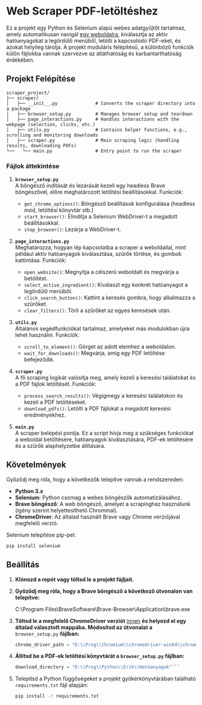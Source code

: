 # Web Scraper PDF-letöltéshez

Ez a projekt egy Python és Selenium alapú webes adatgyűjtőt tartalmaz, amely automatikusan navigál [egy weboldalra](https://novenyvedoszer.nebih.gov.hu/engedelykereso/kereso), kiválasztja az aktív hatóanyagokat a legördülő menüből, letölti a kapcsolódó PDF-eket, és azokat helyileg tárolja. A projekt moduláris felépítésű, a különböző funkciók külön fájlokba vannak szervezve az átláthatóság és karbantarthatóság érdekében.

## Projekt Felépítése

```
scraper_project/
├── scraper/
│   ├── __init__.py              # Converts the scraper directory into a package
│   ├── browser_setup.py         # Manages browser setup and teardown
│   ├── page_interactions.py     # Handles interactions with the webpage (selection, clicks, etc.)
│   ├── utils.py                 # Contains helper functions, e.g., scrolling and monitoring downloads
│   ├── scraper.py               # Main scraping logic (handling results, downloading PDFs)
└──   └── main.py                # Entry point to run the scraper

```
### Fájlok áttekintése

1. **`browser_setup.py`**  
   A böngésző indítását és lezárását kezeli egy headless Brave böngészővel, előre meghatározott letöltési beállításokkal. Funkciók:
   - `get_chrome_options()`: Böngésző beállítások konfigurálása (headless mód, letöltési könyvtár stb.)
   - `start_browser()`: Elindítja a Selenium WebDriver-t a megadott beállításokkal.
   - `stop_browser()`: Lezárja a WebDriver-t.

2. **`page_interactions.py`**  
   Meghatározza, hogyan lép kapcsolatba a scraper a weboldallal, mint például aktív hatóanyagok kiválasztása, szűrők törlése, és gombok kattintása. Funkciók:
   - `open_website()`: Megnyitja a célszerű weboldalt és megvárja a betöltést.
   - `select_active_ingredient()`: Kiválaszt egy konkrét hatóanyagot a legördülő menüből.
   - `click_search_button()`: Kattint a keresés gombra, hogy alkalmazza a szűrőket.
   - `clear_filters()`: Törli a szűrőket az egyes keresések után.

3. **`utils.py`**  
   Általános segédfunkciókat tartalmaz, amelyeket más modulokban újra lehet használni. Funkciók:
   - `scroll_to_element()`: Görget az adott elemhez a weboldalon.
   - `wait_for_downloads()`: Megvárja, amíg egy PDF letöltése befejeződik.

4. **`scraper.py`**  
   A fő scraping logikát valósítja meg, amely kezeli a keresési találatokat és a PDF fájlok letöltését. Funkciók:
   - `process_search_results()`: Végigmegy a keresési találatokon és kezeli a PDF letöltéseket.
   - `download_pdfs()`: Letölti a PDF fájlokat a megadott keresési eredményekhez.

5. **`main.py`**  
   A scraper belépési pontja. Ez a script hívja meg a szükséges funkciókat a weboldal betöltésére, hatóanyagok kiválasztására, PDF-ek letöltésére és a szűrők alaphelyzetbe állítására.

## Követelmények

Győződj meg róla, hogy a következők telepítve vannak a rendszereden:

- **Python 3.x**
- **Selenium**: Python csomag a webes böngészők automatizálásához.
- **Brave böngésző**: A web böngésző, amelyet a scrapinghez használunk (igény szerint helyettesíthető Chrommal).
- **ChromeDriver**: Az általad használt Brave vagy Chrome verziójával megfelelő verzió.

Selenium telepítése pip-pel:
```bash
pip install selenium
```
## Beállítás

1. **Klónozd a repót vagy töltsd le a projekt fájljait.**

2. **Győződj meg róla, hogy a Brave böngésző a következő útvonalon van telepítve:**

   
   C:\\Program Files\\BraveSoftware\\Brave-Browser\\Application\\brave.exe

3. **Töltsd le a megfelelő ChromeDriver verziót** [innen](https://sites.google.com/a/chromium.org/chromedriver/downloads) **és helyezd el egy általad választott mappába. Módosítsd az útvonalat a** `browser_setup.py` **fájlban:**

   ```python
   chrome_driver_path = "D:\\Prog\\Chromium\\chromedriver-win64\\chromedriver.exe"

4. **Állítsd be a PDF-ek letöltési könyvtárát a `browser_setup.py` fájlban:**
    ```python
   download_directory = "D:\\Prog\\Python\\Erik\\Hatóanyagok"```
   ```
5. Telepítsd a Python függőségeket a projekt gyökérkönyvtárában található `requirements.txt` fájl alapján:

   ```bash
   pip install -r requirements.txt
   ```
   
